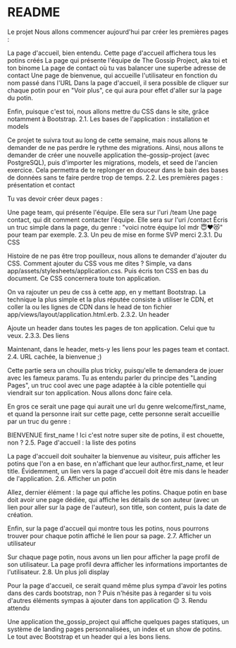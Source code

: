 # README

Le projet
Nous allons commencer aujourd'hui par créer les premières pages :

La page d'accueil, bien entendu. Cette page d'accueil affichera tous les potins créés
La page qui présente l'équipe de The Gossip Project, aka toi et ton binome
La page de contact où tu vas balancer une superbe adresse de contact
Une page de bienvenue, qui accueille l'utilisateur en fonction du nom passé dans l'URL
Dans la page d'accueil, il sera possible de cliquer sur chaque potin pour en "Voir plus", ce qui aura pour effet d'aller sur la page du potin.

Enfin, puisque c'est toi, nous allons mettre du CSS dans le site, grâce notamment à Bootstrap. 2.1. Les bases de l'application : installation et models

Ce projet te suivra tout au long de cette semaine, mais nous allons te demander de ne pas perdre le rythme des migrations. Ainsi, nous allons te demander de créer une nouvelle application the-gossip-project (avec PostgreSQL), puis d'importer les migrations, models, et seed de l'ancien exercice. Cela permettra de te replonger en douceur dans le bain des bases de données sans te faire perdre trop de temps. 2.2. Les premières pages : présentation et contact

Tu vas devoir créer deux pages :

Une page team, qui présente l'équipe. Elle sera sur l'uri /team
Une page contact, qui dit comment contacter l'équipe. Elle sera sur l'uri /contact
Écris un truc simple dans la page, du genre : "voici notre équipe lol mdr 😇❤️😻" pour team par exemple. 2.3. Un peu de mise en forme SVP merci 2.3.1. Du CSS

Histoire de ne pas être trop pouilleux, nous allons te demander d'ajouter du CSS. Comment ajouter du CSS vous me dites ? Simple, va dans app/assets/stylesheets/application.css. Puis écris ton CSS en bas du document. Ce CSS concernera toute ton application.

On va rajouter un peu de css à cette app, en y mettant Bootstrap. La technique la plus simple et la plus réputée consiste à utiliser le CDN, et coller la ou les lignes de CDN dans le head de ton fichier app/views/layout/application.html.erb. 2.3.2. Un header

Ajoute un header dans toutes les pages de ton application. Celui que tu veux. 2.3.3. Des liens

Maintenant, dans le header, mets-y les liens pour les pages team et contact. 2.4. URL cachée, la bienvenue ;)

Cette partie sera un chouilla plus tricky, puisqu'elle te demandera de jouer avec les fameux params. Tu as entendu parler du principe des "Landing Pages", un truc cool avec une page adaptée à la cible potentielle qui viendrait sur ton application. Nous allons donc faire cela.

En gros ce serait une page qui aurait une url du genre welcome/first_name, et quand la personne irait sur cette page, cette personne serait accueillie par un truc du genre :

BIENVENUE first_name ! Ici c'est notre super site de potins, il est chouette, non ? 2.5. Page d'accueil : la liste des potins

La page d'accueil doit souhaiter la bienvenue au visiteur, puis afficher les potins que l'on a en base, en n'affichant que leur author.first_name, et leur title. Évidemment, un lien vers la page d'accueil doit être mis dans le header de l'application. 2.6. Afficher un potin

Allez, dernier élément : la page qui affiche les potins. Chaque potin en base doit avoir une page dédiée, qui affiche les détails de son auteur (avec un lien pour aller sur la page de l'auteur), son title, son content, puis la date de création.

Enfin, sur la page d'accueil qui montre tous les potins, nous pourrons trouver pour chaque potin affiché le lien pour sa page. 2.7. Afficher un utilisateur

Sur chaque page potin, nous avons un lien pour afficher la page profil de son utilisateur. La page profil devra afficher les informations importantes de l'utilisateur. 2.8. Un plus joli display

Pour la page d'accueil, ce serait quand même plus sympa d'avoir les potins dans des cards bootstrap, non ? Puis n'hésite pas à regarder si tu vois d'autres éléments sympas à ajouter dans ton application 😉 3. Rendu attendu

Une application the_gossip_project qui affiche quelques pages statiques, un système de landing pages personnalisées, un index et un show de potins. Le tout avec Bootstrap et un header qui a les bons liens.